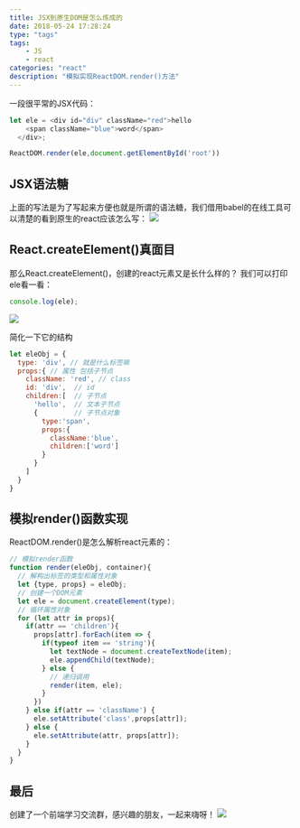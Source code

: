 ```yaml
---
title: JSX到原生DOM是怎么炼成的
date: 2018-05-24 17:28:24
type: "tags"
tags:
	- JS
	- react
categories: "react"
description: "模拟实现ReactDOM.render()方法"
---
```


一段很平常的JSX代码：
```javascript
let ele = <div id="div" className="red">hello
  	<span className="blue">word</span>
  </div>;

ReactDOM.render(ele,document.getElementById('root'))
```
## JSX语法糖 

上面的写法是为了写起来方便也就是所谓的语法糖，我们借用babel的在线工具可以清楚的看到原生的react应该怎么写：
![](https://i.imgur.com/dWU0WAr.png)

## React.createElement()真面目

那么React.createElement()，创建的react元素又是长什么样的？
我们可以打印ele看一看：
```javascript
console.log(ele);
```
![](https://i.imgur.com/MmWpLXK.png)

简化一下它的结构
```javascript
let eleObj = {
  type: 'div', // 就是什么标签嘛
  props:{ // 属性 包括子节点
    className: 'red', // class
    id: 'div',  // id
    children:[  // 子节点
      'hello',  // 文本子节点
      {         // 子节点对象
        type:'span',
        props:{
          className:'blue',
          children:['word']
        }
      }
    ]
  }
}
```

## 模拟render()函数实现

ReactDOM.render()是怎么解析react元素的：

```javascript
// 模拟render函数
function render(eleObj, container){
  // 解构出标签的类型和属性对象
  let {type, props} = eleObj;
  // 创建一个DOM元素
  let ele = document.createElement(type);
  // 循环属性对象
  for (let attr in props){
    if(attr == 'children'){
      props[attr].forEach(item => {
        if(typeof item == 'string'){
          let textNode = document.createTextNode(item);
          ele.appendChild(textNode);
        } else {
          // 递归调用
          render(item, ele);
        }
      })
    } else if(attr == 'className') {
      ele.setAttribute('class',props[attr]);
    } else {
      ele.setAttribute(attr, props[attr]);
    }
  }
}
```

## 最后

创建了一个前端学习交流群，感兴趣的朋友，一起来嗨呀！
![](https://ws1.sinaimg.cn/large/006tNc79gy1g2qi8r9stqj30a50dwdkq.jpg)
